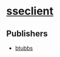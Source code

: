 # [sseclient](https://pypi.org/project/sseclient)



## Publishers
- [btubbs](https://pypi.org/user/btubbs)

